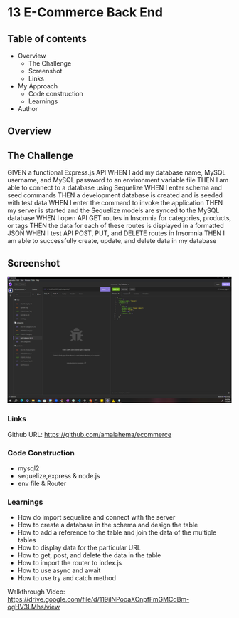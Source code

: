 # 13 E-Commerce Back End
## Table of contents
- Overview
    - The Challenge
    - Screenshot
    - Links
- My Approach
    - Code construction
    - Learnings
- Author
## Overview

## The Challenge


GIVEN a functional Express.js API
WHEN I add my database name, MySQL username, and MySQL password to an environment variable file
THEN I am able to connect to a database using Sequelize
WHEN I enter schema and seed commands
THEN a development database is created and is seeded with test data
WHEN I enter the command to invoke the application
THEN my server is started and the Sequelize models are synced to the MySQL database
WHEN I open API GET routes in Insomnia for categories, products, or tags
THEN the data for each of these routes is displayed in a formatted JSON
WHEN I test API POST, PUT, and DELETE routes in Insomnia
THEN I am able to successfully create, update, and delete data in my database

## Screenshot
![display the page](./Assets/screenshot1.PNG)

### Links
Github URL:  https://github.com/amalahema/ecommerce

### Code Construction
- mysql2
- sequelize,express & node.js
- env file & Router

### Learnings
- How do import sequelize and connect with the server
- How to create a database in the schema  and  design the table 
- How to add a reference to the table and join the data of the multiple tables
- How to display data for the particular URL
- How to get, post, and delete the data in the table
- How to import the router to index.js
- How to use async and await
- How to use try and catch method

Walkthrough Video:
https://drive.google.com/file/d/119ilNPooaXCnpfFmGMCdBm-ogHV3LMhs/view

